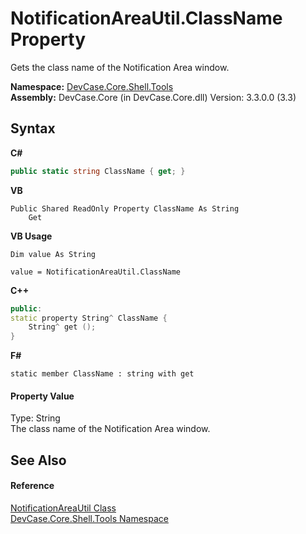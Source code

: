 # NotificationAreaUtil.ClassName Property 
 

Gets the class name of the Notification Area window.

**Namespace:**&nbsp;<a href="N_DevCase_Core_Shell_Tools">DevCase.Core.Shell.Tools</a><br />**Assembly:**&nbsp;DevCase.Core (in DevCase.Core.dll) Version: 3.3.0.0 (3.3)

## Syntax

**C#**<br />
``` C#
public static string ClassName { get; }
```

**VB**<br />
``` VB
Public Shared ReadOnly Property ClassName As String
	Get
```

**VB Usage**<br />
``` VB Usage
Dim value As String

value = NotificationAreaUtil.ClassName

```

**C++**<br />
``` C++
public:
static property String^ ClassName {
	String^ get ();
}
```

**F#**<br />
``` F#
static member ClassName : string with get

```


#### Property Value
Type: String<br />The class name of the Notification Area window.

## See Also


#### Reference
<a href="T_DevCase_Core_Shell_Tools_NotificationAreaUtil">NotificationAreaUtil Class</a><br /><a href="N_DevCase_Core_Shell_Tools">DevCase.Core.Shell.Tools Namespace</a><br />